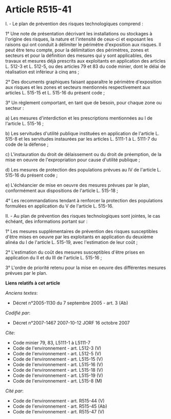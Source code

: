 # Article R515-41

I. - Le plan de prévention des risques technologiques comprend :

1° Une note de présentation décrivant les installations ou stockages à l'origine des risques, la nature et l'intensité de
ceux-ci et exposant les raisons qui ont conduit à délimiter le périmètre d'exposition aux risques. Il peut être tenu compte,
pour la délimitation des périmètres, zones et secteurs et pour la définition des mesures qui y sont applicables, des travaux
et mesures déjà prescrits aux exploitants en application des articles L. 512-3 et L. 512-5, ou des articles 79 et 83 du code
minier, dont le délai de réalisation est inférieur à cinq ans ;

2° Des documents graphiques faisant apparaître le périmètre d'exposition aux risques et les zones et secteurs mentionnés
respectivement aux articles L. 515-15 et L. 515-16 du présent code ;

3° Un règlement comportant, en tant que de besoin, pour chaque zone ou secteur :

a) Les mesures d'interdiction et les prescriptions mentionnées au I de l'article L. 515-16 ;

b) Les servitudes d'utilité publique instituées en application de l'article L. 515-8 et les servitudes instaurées par les
articles L. 5111-1 à L. 5111-7 du code de la défense ;

c) L'instauration du droit de délaissement ou du droit de préemption, de la mise en oeuvre de l'expropriation pour cause
d'utilité publique ;

d) Les mesures de protection des populations prévues au IV de l'article L. 515-16 du présent code ;

e) L'échéancier de mise en oeuvre des mesures prévues par le plan, conformément aux dispositions de l'article L. 515-18 ;

4° Les recommandations tendant à renforcer la protection des populations formulées en application du V de l'article L.
515-16.

II. - Au plan de prévention des risques technologiques sont jointes, le cas échéant, des informations portant sur :

1° Les mesures supplémentaires de prévention des risques susceptibles d'être mises en oeuvre par les exploitants en
application du deuxième alinéa du I de l'article L. 515-19, avec l'estimation de leur coût ;

2° L'estimation du coût des mesures susceptibles d'être prises en application du II et du III de l'article L. 515-16 ;

3° L'ordre de priorité retenu pour la mise en oeuvre des différentes mesures prévues par le plan.

**Liens relatifs à cet article**

_Anciens textes_:

  - Décret n°2005-1130 du 7 septembre 2005 - art. 3 (Ab)

_Codifié par_:

  - Décret n°2007-1467 2007-10-12 JORF 16 octobre 2007

_Cite_:

  - Code minier 79, 83, L5111-1 à L5111-7
  - Code de l'environnement - art. L512-3 (V)
  - Code de l'environnement - art. L512-5 (V)
  - Code de l'environnement - art. L515-15 (V)
  - Code de l'environnement - art. L515-16 (V)
  - Code de l'environnement - art. L515-18 (V)
  - Code de l'environnement - art. L515-19 (V)
  - Code de l'environnement - art. L515-8 (M)

_Cité par_:

  - Code de l'environnement - art. R515-44 (V)
  - Code de l'environnement - art. R515-45 (Ab)
  - Code de l'environnement - art. R515-47 (V)
